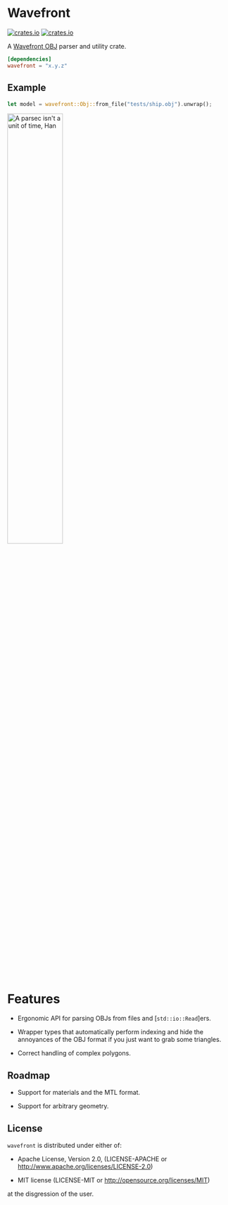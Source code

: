 # Wavefront

[![crates.io](https://img.shields.io/crates/v/wavefront.svg)](https://crates.io/crates/wavefront)
[![crates.io](https://docs.rs/wavefront/badge.svg)](https://docs.rs/wavefront)

A [Wavefront OBJ](https://en.wikipedia.org/wiki/Wavefront_.obj_file) parser and utility crate.

```toml
[dependencies]
wavefront = "x.y.z"
```

## Example

```rust
let model = wavefront::Obj::from_file("tests/ship.obj").unwrap();
```

<img src="https://raw.githubusercontent.com/zesterer/wavefront/master/misc/screenshot.png" alt="A parsec isn't a unit of time, Han" width="50%"/>

# Features

- Ergonomic API for parsing OBJs from files and [`std::io::Read`]ers.

- Wrapper types that automatically perform indexing and hide the annoyances of the OBJ format if you just want to
  grab some triangles.

- Correct handling of complex polygons.

## Roadmap

- Support for materials and the MTL format.

- Support for arbitrary geometry.

## License

`wavefront` is distributed under either of:

- Apache License, Version 2.0, (LICENSE-APACHE or http://www.apache.org/licenses/LICENSE-2.0)

- MIT license (LICENSE-MIT or http://opensource.org/licenses/MIT)

at the disgression of the user.
